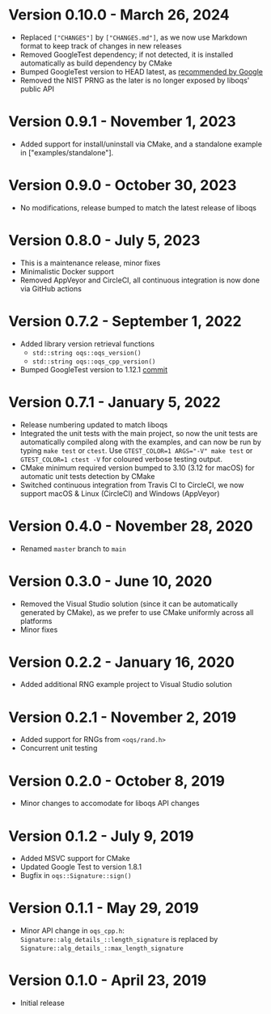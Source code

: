 # Version 0.10.0 - March 26, 2024

- Replaced `["CHANGES"]` by `["CHANGES.md"]`, as we now use Markdown format to
  keep track of changes in new releases
- Removed GoogleTest dependency; if not detected, it is installed automatically
  as build dependency by CMake
- Bumped GoogleTest version to HEAD latest, as
  [recommended by Google](https://github.com/google/googletest?tab=readme-ov-file#live-at-head)
- Removed the NIST PRNG as the later is no longer exposed by liboqs' public API

# Version 0.9.1 - November 1, 2023

- Added support for install/uninstall via CMake, and a standalone example in
  ["examples/standalone"].

# Version 0.9.0 - October 30, 2023

- No modifications, release bumped to match the latest release of liboqs

# Version 0.8.0 - July 5, 2023

- This is a maintenance release, minor fixes
- Minimalistic Docker support
- Removed AppVeyor and CircleCI, all continuous integration is now done via
  GitHub actions

# Version 0.7.2 - September 1, 2022

- Added library version retrieval functions
  - `std::string oqs::oqs_version()`
  - `std::string oqs::oqs_cpp_version()`
- Bumped GoogleTest version to 1.12.1
  [commit](https://github.com/google/googletest/commit/58d77fa8070e8cec2dc1ed015d66b454c8d78850)

# Version 0.7.1 - January 5, 2022

- Release numbering updated to match liboqs
- Integrated the unit tests with the main project, so now the unit tests are
  automatically compiled along with the examples, and can now be run by typing
  `make test` or `ctest`. Use `GTEST_COLOR=1 ARGS="-V" make test` or
  `GTEST_COLOR=1 ctest -V` for coloured verbose testing output.
- CMake minimum required version bumped to 3.10 (3.12 for macOS) for automatic
  unit tests detection by CMake
- Switched continuous integration from Travis CI to CircleCI, we now support
  macOS & Linux (CircleCI) and Windows (AppVeyor)

# Version 0.4.0 - November 28, 2020

- Renamed `master` branch to `main`

# Version 0.3.0 - June 10, 2020

- Removed the Visual Studio solution (since it can be automatically generated
  by CMake), as we prefer to use CMake uniformly across all platforms
- Minor fixes

# Version 0.2.2 - January 16, 2020

- Added additional RNG example project to Visual Studio solution

# Version 0.2.1 - November 2, 2019

- Added support for RNGs from `<oqs/rand.h>`
- Concurrent unit testing

# Version 0.2.0 - October 8, 2019

- Minor changes to accomodate for liboqs API changes

# Version 0.1.2 - July 9, 2019

- Added MSVC support for CMake
- Updated Google Test to version 1.8.1
- Bugfix in `oqs::Signature::sign()`

# Version 0.1.1 - May 29, 2019

- Minor API change in `oqs_cpp.h`: `Signature::alg_details_::length_signature`
  is replaced by `Signature::alg_details_::max_length_signature`

# Version 0.1.0 - April 23, 2019

- Initial release
